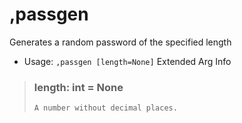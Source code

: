 # ,passgen
Generates a random password of the specified length<br/>
 - Usage: `,passgen [length=None]`
Extended Arg Info
> ### length: int = None
> ```
> A number without decimal places.
> ```
